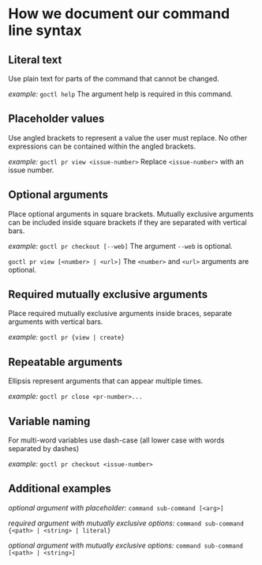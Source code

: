 # How we document our command line syntax

## Literal text

Use plain text for parts of the command that cannot be changed.

_example:_
`goctl help`
The argument help is required in this command.

## Placeholder values

Use angled brackets to represent a value the user must replace. No other expressions can be contained within the angled brackets.

_example:_
`goctl pr view <issue-number>`
Replace `<issue-number>` with an issue number.

## Optional arguments

Place optional arguments in square brackets. Mutually exclusive arguments can be included inside square brackets if they are separated with vertical bars.

_example:_
`goctl pr checkout [--web]`
The argument `--web` is optional.

`goctl pr view [<number> | <url>]`
The `<number>` and `<url>` arguments are optional.

## Required mutually exclusive arguments

Place required mutually exclusive arguments inside braces, separate arguments with vertical bars.

_example:_
`goctl pr {view | create}`

## Repeatable arguments

Ellipsis represent arguments that can appear multiple times.

_example:_
`goctl pr close <pr-number>...`

## Variable naming

For multi-word variables use dash-case (all lower case with words separated by dashes)

_example:_
`goctl pr checkout <issue-number>`

## Additional examples

_optional argument with placeholder:_
`command sub-command [<arg>]`

_required argument with mutually exclusive options:_
`command sub-command {<path> | <string> | literal}`

_optional argument with mutually exclusive options:_
`command sub-command [<path> | <string>]`
